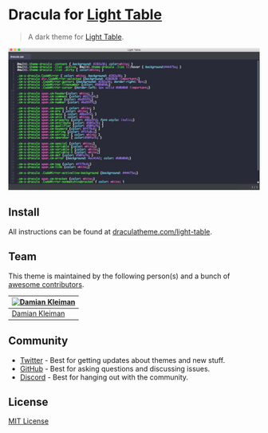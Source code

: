 # Dracula for [Light Table](http://lighttable.com)

> A dark theme for [Light Table](http://lighttable.com).

![Screenshot](./screenshot.png)

## Install

All instructions can be found at [draculatheme.com/light-table](https://draculatheme.com/light-table).

## Team

This theme is maintained by the following person(s) and a bunch of [awesome contributors](https://github.com/dracula/light-table/graphs/contributors).

| [![Damian Kleiman](https://avatars3.githubusercontent.com/u/1450386?v=3&s=70)](https://github.com/DamianK) |
| ---------------------------------------------------------------------------------------------------------- |
| [Damian Kleiman](https://github.com/DamianK)                                                               |

## Community

- [Twitter](https://twitter.com/draculatheme) - Best for getting updates about themes and new stuff.
- [GitHub](https://github.com/dracula/dracula-theme/discussions) - Best for asking questions and discussing issues.
- [Discord](https://draculatheme.com/discord-invite) - Best for hanging out with the community.

## License

[MIT License](./LICENSE)

